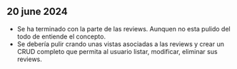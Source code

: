 ## 20 june 2024

- Se ha terminado con la parte de las reviews. Aunquen no esta pulido del todo de entiende el concepto.
- Se debería pulir crando unas vistas asociadas a las reviews y crear un CRUD completo que permita al usuario listar, modificar, eliminar sus reviews.
